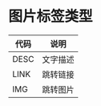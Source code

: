 # 图片标签类型

|代码          |说明
|-------------|-------
|DESC         |文字描述
|LINK         |跳转链接
|IMG          |跳转图片
